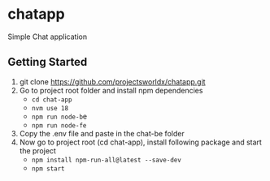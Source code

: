 # chatapp
Simple Chat application


## Getting Started
1. git clone https://github.com/projectsworldx/chatapp.git
2. Go to project root folder and install npm dependencies
    - `cd chat-app`
    - `nvm use 18`
    - `npm run node-b`e
    - `npm run node-fe`
3. Copy the .env file and paste in the chat-be folder
4. Now go to project root (cd chat-app), install following package and start the project
   - `npm install npm-run-all@latest --save-dev`
   - `npm start`
